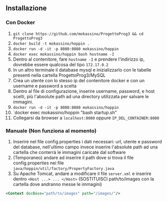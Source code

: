 ## Installazione
### Con Docker
1. `git clone https://github.com/mokassino/ProgettoProg3 && cd ProgettoProg3`
2. `docker build -t mokassino/hoppin .`
3. `docker run -d -it -p 8080:8080 mokassino/hoppin`
4. `docker exec mokassino/hoppin bash hostname -I`
4. Dentro al contenitore, fare `hostname -I` e prendere l'indirizzo ip, dovrebbe essere qualcosa del tipo `172.17.0.2`
5. In un altro terminale il database mysql e inizializzarlo con le tabelle presenti nella cartella ProgettoProg3/MySQL
6. Crea un utente con lo stesso ip del contenitore docker e con un username e password a scelta
7. Dentro al file di configurazione, inserire username, password, e host scelti, più l'absolute path ad una directory utilizzata per salvare le immagini.
8. `docker run -d -it -p 8080:8080 mokassino/hoppin`
9. `docker exec mokassino/hoppin "bash startup.sh"
10. Collegarsi da browser a `localhost:8080` oppure `IP_DEL_CONTAINER:8080`


### Manuale (Non funziona al momento)
1. Inserire nel file config.properties i dati necessari: url, utente e password del database, nell'ultimo campo invece inserire l'absolute path ad una cartella che conterrà le immagini caricate dal software
2. (Temporaneo) andare ad inserire il path dove si trova il file config.properties nei file `java/hoppin/util/factory/PropertyFactory.java`
3. Su Apache Tomcat, andare a modificare il file `server.xml` e inserire dentro `<Host ...> ... </Host>` (SOSTITUISCI path/to/images con la cartella dove andranno messe le immagini)

```xml
<Context docBase="path/to/images" path="/images/"/>
```
